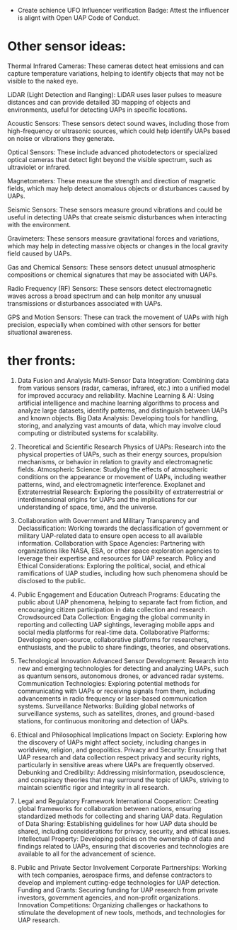 * Create schience UFO Influencer verification Badge: Attest the influencer is alignt with Open UAP Code of Conduct.

# Other sensor ideas:

Thermal Infrared Cameras: These cameras detect heat emissions and can capture temperature variations, helping to identify objects that may not be visible to the naked eye.

LiDAR (Light Detection and Ranging): LiDAR uses laser pulses to measure distances and can provide detailed 3D mapping of objects and environments, useful for detecting UAPs in specific locations.

Acoustic Sensors: These sensors detect sound waves, including those from high-frequency or ultrasonic sources, which could help identify UAPs based on noise or vibrations they generate.

Optical Sensors: These include advanced photodetectors or specialized optical cameras that detect light beyond the visible spectrum, such as ultraviolet or infrared.

Magnetometers: These measure the strength and direction of magnetic fields, which may help detect anomalous objects or disturbances caused by UAPs.

Seismic Sensors: These sensors measure ground vibrations and could be useful in detecting UAPs that create seismic disturbances when interacting with the environment.

Gravimeters: These sensors measure gravitational forces and variations, which may help in detecting massive objects or changes in the local gravity field caused by UAPs.

Gas and Chemical Sensors: These sensors detect unusual atmospheric compositions or chemical signatures that may be associated with UAPs.

Radio Frequency (RF) Sensors: These sensors detect electromagnetic waves across a broad spectrum and can help monitor any unusual transmissions or disturbances associated with UAPs.

GPS and Motion Sensors: These can track the movement of UAPs with high precision, especially when combined with other sensors for better situational awareness.

# ther fronts:

1. Data Fusion and Analysis
Multi-Sensor Data Integration: Combining data from various sensors (radar, cameras, infrared, etc.) into a unified model for improved accuracy and reliability.
Machine Learning & AI: Using artificial intelligence and machine learning algorithms to process and analyze large datasets, identify patterns, and distinguish between UAPs and known objects.
Big Data Analysis: Developing tools for handling, storing, and analyzing vast amounts of data, which may involve cloud computing or distributed systems for scalability.

2. Theoretical and Scientific Research
Physics of UAPs: Research into the physical properties of UAPs, such as their energy sources, propulsion mechanisms, or behavior in relation to gravity and electromagnetic fields.
Atmospheric Science: Studying the effects of atmospheric conditions on the appearance or movement of UAPs, including weather patterns, wind, and electromagnetic interference.
Exoplanet and Extraterrestrial Research: Exploring the possibility of extraterrestrial or interdimensional origins for UAPs and the implications for our understanding of space, time, and the universe.

3. Collaboration with Government and Military
Transparency and Declassification: Working towards the declassification of government or military UAP-related data to ensure open access to all available information.
Collaboration with Space Agencies: Partnering with organizations like NASA, ESA, or other space exploration agencies to leverage their expertise and resources for UAP research.
Policy and Ethical Considerations: Exploring the political, social, and ethical ramifications of UAP studies, including how such phenomena should be disclosed to the public.

4. Public Engagement and Education
Outreach Programs: Educating the public about UAP phenomena, helping to separate fact from fiction, and encouraging citizen participation in data collection and research.
Crowdsourced Data Collection: Engaging the global community in reporting and collecting UAP sightings, leveraging mobile apps and social media platforms for real-time data.
Collaborative Platforms: Developing open-source, collaborative platforms for researchers, enthusiasts, and the public to share findings, theories, and observations.

5. Technological Innovation
Advanced Sensor Development: Research into new and emerging technologies for detecting and analyzing UAPs, such as quantum sensors, autonomous drones, or advanced radar systems.
Communication Technologies: Exploring potential methods for communicating with UAPs or receiving signals from them, including advancements in radio frequency or laser-based communication systems.
Surveillance Networks: Building global networks of surveillance systems, such as satellites, drones, and ground-based stations, for continuous monitoring and detection of UAPs.

6. Ethical and Philosophical Implications
Impact on Society: Exploring how the discovery of UAPs might affect society, including changes in worldview, religion, and geopolitics.
Privacy and Security: Ensuring that UAP research and data collection respect privacy and security rights, particularly in sensitive areas where UAPs are frequently observed.
Debunking and Credibility: Addressing misinformation, pseudoscience, and conspiracy theories that may surround the topic of UAPs, striving to maintain scientific rigor and integrity in all research.

7. Legal and Regulatory Framework
International Cooperation: Creating global frameworks for collaboration between nations, ensuring standardized methods for collecting and sharing UAP data.
Regulation of Data Sharing: Establishing guidelines for how UAP data should be shared, including considerations for privacy, security, and ethical issues.
Intellectual Property: Developing policies on the ownership of data and findings related to UAPs, ensuring that discoveries and technologies are available to all for the advancement of science.

8. Public and Private Sector Involvement
Corporate Partnerships: Working with tech companies, aerospace firms, and defense contractors to develop and implement cutting-edge technologies for UAP detection.
Funding and Grants: Securing funding for UAP research from private investors, government agencies, and non-profit organizations.
Innovation Competitions: Organizing challenges or hackathons to stimulate the development of new tools, methods, and technologies for UAP research.
